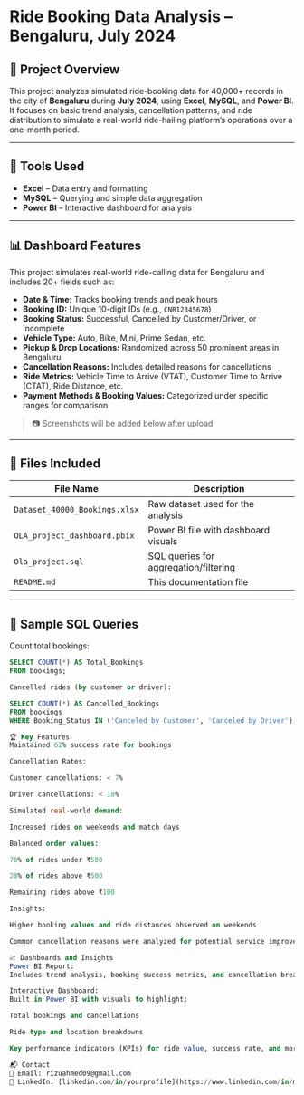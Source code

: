 # Ride Booking Data Analysis – Bengaluru, July 2024

## 📁 Project Overview

This project analyzes simulated ride-booking data for 40,000+ records in the city of **Bengaluru** during **July 2024**, using **Excel**, **MySQL**, and **Power BI**. It focuses on basic trend analysis, cancellation patterns, and ride distribution to simulate a real-world ride-hailing platform’s operations over a one-month period.

---

## 🧰 Tools Used

- **Excel** – Data entry and formatting
- **MySQL** – Querying and simple data aggregation
- **Power BI** – Interactive dashboard for analysis

---

## 📊 Dashboard Features

This project simulates real-world ride-calling data for Bengaluru and includes 20+ fields such as:

- **Date & Time:** Tracks booking trends and peak hours  
- **Booking ID:** Unique 10-digit IDs (e.g., `CNR12345678`)  
- **Booking Status:** Successful, Cancelled by Customer/Driver, or Incomplete  
- **Vehicle Type:** Auto, Bike, Mini, Prime Sedan, etc.  
- **Pickup & Drop Locations:** Randomized across 50 prominent areas in Bengaluru  
- **Cancellation Reasons:** Includes detailed reasons for cancellations  
- **Ride Metrics:** Vehicle Time to Arrive (VTAT), Customer Time to Arrive (CTAT), Ride Distance, etc.  
- **Payment Methods & Booking Values:** Categorized under specific ranges for comparison

> 📷 Screenshots will be added below after upload

---

## 📁 Files Included

| File Name                         | Description                           |
|-----------------------------------|---------------------------------------|
| `Dataset_40000_Bookings.xlsx`     | Raw dataset used for the analysis     |
| `OLA_project_dashboard.pbix`      | Power BI file with dashboard visuals  |
| `Ola_project.sql`                 | SQL queries for aggregation/filtering |
| `README.md`                       | This documentation file               |

---

## 🧠 Sample SQL Queries

Count total bookings:
```sql
SELECT COUNT(*) AS Total_Bookings
FROM bookings;

Cancelled rides (by customer or driver):

SELECT COUNT(*) AS Cancelled_Bookings
FROM bookings
WHERE Booking_Status IN ('Canceled by Customer', 'Canceled by Driver');

🏆 Key Features
Maintained 62% success rate for bookings

Cancellation Rates:

Customer cancellations: < 7%

Driver cancellations: < 18%

Simulated real-world demand:

Increased rides on weekends and match days

Balanced order values:

70% of rides under ₹500

28% of rides above ₹500

Remaining rides above ₹100

Insights:

Higher booking values and ride distances observed on weekends

Common cancellation reasons were analyzed for potential service improvement

📈 Dashboards and Insights
Power BI Report:
Includes trend analysis, booking success metrics, and cancellation breakdowns.

Interactive Dashboard:
Built in Power BI with visuals to highlight:

Total bookings and cancellations

Ride type and location breakdowns

Key performance indicators (KPIs) for ride value, success rate, and more

📬 Contact
📧 Email: rizuahmed09@gmail.com
🔗 LinkedIn: [linkedin.com/in/yourprofile](https://www.linkedin.com/in/muntas1r/](https://www.linkedin.com/in/muntas1r/)
